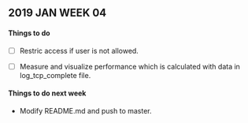 ## 2019 JAN WEEK 04

#### Things to do

- [ ] Restric access if user is not allowed.

- [ ] Measure and visualize performance which is calculated with data in log_tcp_complete file.

#### Things to do next week

- Modify README.md and push to master.
